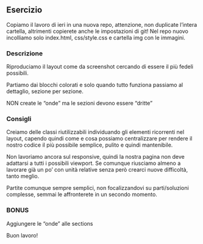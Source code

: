 ## Esercizio 
Copiamo il lavoro di ieri in una nuova repo, attenzione, non duplicate l’intera cartella, altrimenti copierete anche le impostazioni di git! Nel repo nuovo incolliamo solo index.html, css/style.css e cartella img con le immagini.

### Descrizione
Riproduciamo il layout come da screenshot cercando di essere il più fedeli possibili.

Partiamo dai blocchi colorati e solo quando tutto funziona passiamo al dettaglio, sezione per sezione.

NON create le “onde” ma le sezioni devono essere “dritte”

### Consigli
Creiamo delle classi riutilizzabili individuando gli elementi ricorrenti nel layout, capendo quindi come e cosa possiamo centralizzare per rendere il nostro codice il più possibile semplice, pulito e quindi mantenibile.

Non lavoriamo ancora sul responsive, quindi la nostra pagina non deve adattarsi a tutti i possibili viewport. Se comunque riusciamo almeno a lavorare già un po’ con unità relative senza però crearci nuove difficoltà, tanto meglio.

Partite comunque sempre semplici, non focalizzandovi su parti/soluzioni complesse, semmai le affronterete in un secondo momento.

### BONUS
Aggiungere le “onde” alle sections

Buon lavoro!
